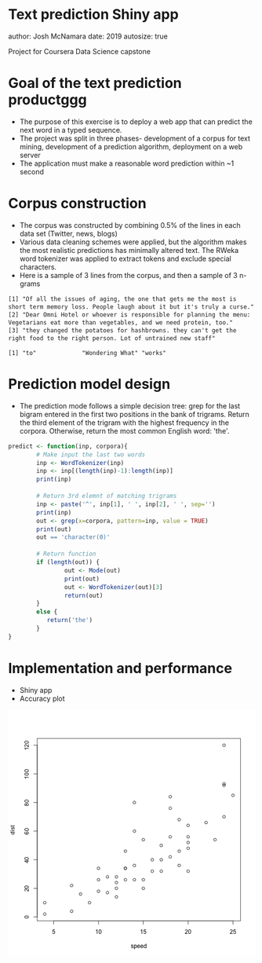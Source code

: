 <style>
body {
    overflow: scroll;
}
</style>
Text prediction Shiny app
========================================================
author: Josh McNamara
date: 2019
autosize: true

Project for Coursera Data Science capstone

Goal of the text prediction productggg
========================================================

- The purpose of this exercise is to deploy a web app that can predict the next word in a typed sequence.
- The project was split in three phases- development of a corpus for text mining, development of a prediction algorithm, deployment on a web server
- The application must make a reasonable word prediction within ~1 second 

Corpus construction
========================================================
- The corpus was constructed by combining 0.5% of the lines in each data set (Twitter, news, blogs)
- Various data cleaning schemes were applied, but the algorithm makes the most realistic predictions has minimally altered text. The RWeka word tokenizer was applied to extract tokens and exclude special characters.
- Here is a sample of 3 lines from the corpus, and then a sample of 3 n-grams


```
[1] "Of all the issues of aging, the one that gets me the most is short term memory loss. People laugh about it but it's truly a curse."
[2] "Dear Omni Hotel or whoever is responsible for planning the menu: Vegetarians eat more than vegetables, and we need protein, too."  
[3] "they changed the potatoes for hashbrowns. they can't get the right food to the right person. Lot of untrained new staff"           
```

```
[1] "to"             "Wondering What" "works"         
```

Prediction model design
========================================================
- The prediction mode follows a simple decision tree: grep for the last bigram entered in the first two positions in the bank of trigrams. Return the third element of the trigram with the highest frequency in the corpora. Otherwise, return the most common English word: 'the'.

```r
predict <- function(inp, corpora){
        # Make input the last two words
        inp <- WordTokenizer(inp)
        inp <- inp[(length(inp)-1):length(inp)]
        print(inp)
        
        # Return 3rd elemnt of matching trigrams
        inp <- paste('^', inp[1], ' ', inp[2], ' ', sep='')
        print(inp)
        out <- grep(x=corpora, pattern=inp, value = TRUE)
        print(out)
        out == 'character(0)'
        
        # Return function
        if (length(out)) {
                out <- Mode(out)
                print(out)
                out <- WordTokenizer(out)[3]
                return(out)
        }
        else {
           return('the')     
        }
}
```


Implementation and performance
========================================================
- Shiny app
- Accuracy plot

![plot of chunk unnamed-chunk-3](budscar_analysis2-figure/unnamed-chunk-3-1.png)
